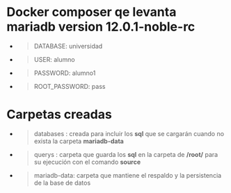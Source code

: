 # Docker composer qe levanta mariadb version 12.0.1-noble-rc
* >  DATABASE: universidad
* >  USER: alumno
* >  PASSWORD: alumno1
* >  ROOT_PASSWORD: pass

# Carpetas creadas
* > databases : creada para incluir los **sql** que se cargarán cuando no exista la carpeta **mariadb-data**
* > querys : carpeta que guarda los **sql** en la carpeta de **/root/** para su ejecución con el comando **source**
* > mariadb-data: carpeta que mantiene el respaldo y la persistencia de la base de datos 
  
